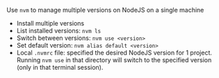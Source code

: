 Use `nvm` to manage multiple versions on NodeJS on a single machine

- Install multiple versions
- List installed versions: `nvm ls`
- Switch between versions: `nvm use <version>`
- Set default version: `nvm alias default <version>`
- Local `.nvmrc` file: specified the desired NodeJS version for 1 project. Running `nvm use` in that directory will switch to the specified version (only in that terminal session).